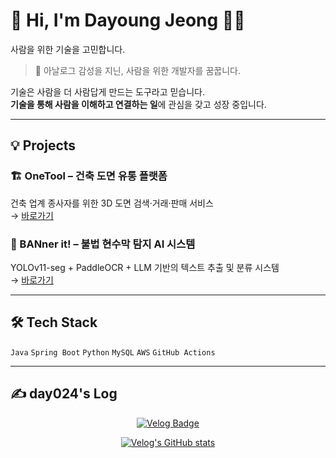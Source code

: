 # 🌿 Hi, I'm Dayoung Jeong 👩‍💻

사람을 위한 기술을 고민합니다.

> 🌿 아날로그 감성을 지닌, 사람을 위한 개발자를 꿈꿉니다.

기술은 사람을 더 사람답게 만드는 도구라고 믿습니다.  
**기술을 통해 사람을 이해하고 연결하는 일**에 관심을 갖고 성장 중입니다.

---

## 💡 Projects

### 🏗️ OneTool – 건축 도면 유통 플랫폼  
건축 업계 종사자를 위한 3D 도면 검색·거래·판매 서비스  
→ [바로가기](https://github.com/likelion-onetool)

### 🚫 BANner it! – 불법 현수막 탐지 AI 시스템  
YOLOv11-seg + PaddleOCR + LLM 기반의 텍스트 추출 및 분류 시스템  
→ [바로가기](https://github.com/FITIFITBANnerit)

---

## 🛠 Tech Stack 

`Java` `Spring Boot` `Python`
`MySQL` `AWS` `GitHub Actions`  

---

## ✍️ day024's Log

<p align="center">
  <a href="https://velog.io/@day024">
    <img src="https://velog-readme-stats.vercel.app/api/badge?name=day024" alt="Velog Badge"/>
  </a>
</p>

<p align="center">
  <a href="https://velog.io/@day024">
    <img src="https://velog-readme-stats.vercel.app/api?name=day024" alt="Velog's GitHub stats" />
  </a>
</p>


